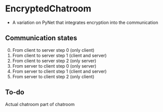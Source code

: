 # EncryptedChatroom
- A variation on PyNet that integrates encryption into the communication 

## Communication states

0. From client to server step 0 (only client)
1. From client to server step 1 (client and server)
2. From client to server step 2 (only server)
3. From server to client step 0 (only server)
4. From server to client step 1 (client and server)
5. From server to client step 2 (only client)

## To-do
Actual chatroom part of chatroom
